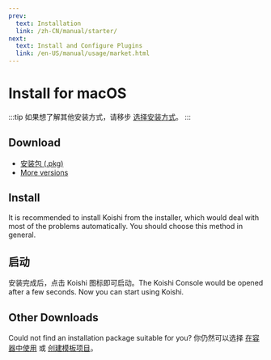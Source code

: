 ```yaml
---
prev:
  text: Installation
  link: /zh-CN/manual/starter/
next:
  text: Install and Configure Plugins
  link: /en-US/manual/usage/market.html
---
```


# Install for macOS

:::tip
如果想了解其他安装方式，请移步 [选择安装方式](./index.md)。
:::

## Download

- [安装包 (.pkg)](https://k.ilharp.cc/osx.pkg)
- [More versions](https://github.com/koishijs/koishi-desktop/releases)

## Install

It is recommended to install Koishi from the installer, which would deal with most of the problems automatically.
You should choose this method in general.

## 启动

安装完成后，点击 Koishi 图标即可启动。The Koishi Console would be opened after a few seconds. Now you can start using Koishi.

## Other Downloads

Could not find an installation package suitable for you?
你仍然可以选择 [在容器中使用](./docker.md) 或 [创建模板项目](./boilerplate.md)。
